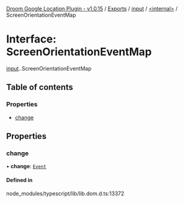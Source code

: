 [Droom Google Location Plugin - v1.0.15](../README.md) / [Exports](../modules.md) / [input](../modules/input.md) / [<internal\>](../modules/input._internal_.md) / ScreenOrientationEventMap

# Interface: ScreenOrientationEventMap

[input](../modules/input.md).[<internal>](../modules/input._internal_.md).ScreenOrientationEventMap

## Table of contents

### Properties

- [change](input._internal_.ScreenOrientationEventMap.md#change)

## Properties

### change

• **change**: [`Event`](../modules/input._internal_.md#event)

#### Defined in

node_modules/typescript/lib/lib.dom.d.ts:13372
